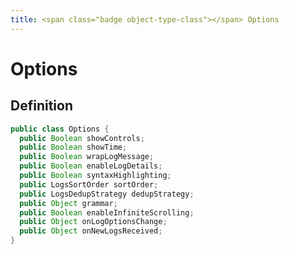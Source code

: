 ```yaml
---
title: <span class="badge object-type-class"></span> Options
---
```

# <span class="badge object-type-class"></span> Options

## Definition

```java
public class Options {
  public Boolean showControls;
  public Boolean showTime;
  public Boolean wrapLogMessage;
  public Boolean enableLogDetails;
  public Boolean syntaxHighlighting;
  public LogsSortOrder sortOrder;
  public LogsDedupStrategy dedupStrategy;
  public Object grammar;
  public Boolean enableInfiniteScrolling;
  public Object onLogOptionsChange;
  public Object onNewLogsReceived;
}
```
